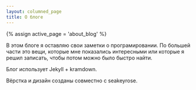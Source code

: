 ```yaml
---
layout: columned_page
title: О блоге
---
```

{% assign active_page = 'about_blog' %}


В этом блоге я оставляю свои заметки о програмировании. По большей части это вещи,
которые мне показались интересными или которые я решил записать, чтобы потом
можно было быстро найти.

Блог использует Jekyll + kramdown.

Вёрстка и дизайн созданы совместно с seakeyrose.
